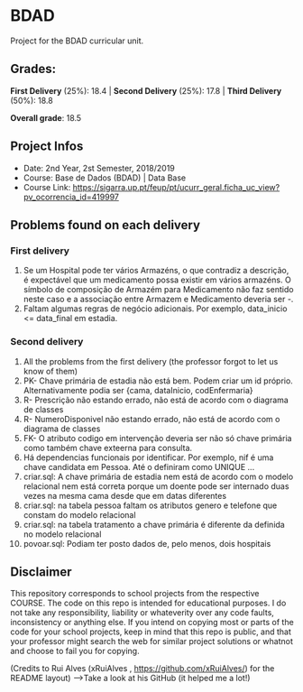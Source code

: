 # BDAD
Project for the BDAD curricular unit.

## Grades:
**First Delivery** (25%): 18.4 | **Second Delivery** (25%): 17.8 | **Third Delivery** (50%): 18.8

**Overall grade**: 18.5

## Project Infos
* Date: 2nd Year, 2st Semester, 2018/2019
* Course: Base de Dados (BDAD) | Data Base
* Course Link: https://sigarra.up.pt/feup/pt/ucurr_geral.ficha_uc_view?pv_ocorrencia_id=419997

## Problems found on each delivery 
### First delivery
1. Se um Hospital pode ter vários Armazéns, o que contradiz a
descrição, é expectável que um medicamento possa existir em vários
armazéns. O símbolo de composição de Armazém para Medicamento não faz
sentido neste caso e a associação entre Armazem e Medicamento deveria
ser *-*.
2. Faltam algumas regras de negócio adicionais. Por exemplo,
data_inicio <= data_final em estadia.

### Second delivery
1. All the problems from the first delivery (the professor forgot to let us know of them)
2. PK- Chave primária de estadia não está bem. Podem criar um id próprio. Alternativamente podia ser {cama, dataInicio, codEnfermaria}
3. R- Prescrição não estando errado, não está de acordo com o diagrama de classes
4. R- NumeroDisponivel não estando errado, não está de acordo com o diagrama de classes
5. FK- O atributo codigo em intervenção deveria ser não só chave primária como também chave exteerna para consulta.
6. Há dependencias funcionais por identificar. Por exemplo, nif é uma chave candidata em Pessoa. Até o definiram como UNIQUE ...
7. criar.sql: A chave primária de estadia nem está de acordo com o modelo relacional nem está correta porque um doente pode ser internado duas vezes na mesma cama desde que em datas diferentes
8. criar.sql: na tabela pessoa faltam os atributos genero e telefone que constam do modelo relacional
9. criar.sql: na tabela tratamento a chave primária é diferente da definida no modelo relacional
10. povoar.sql: Podiam ter posto dados de, pelo menos, dois hospitais

## Disclaimer
This repository corresponds to school projects from the respective COURSE. The code on this repo is intended for educational purposes. I do not take any responsibility, liability or whateverity over any code faults, inconsistency or anything else. If you intend on copying most or parts of the code for your school projects, keep in mind that this repo is public, and that your professor might search the web for similar project solutions or whatnot and choose to fail you for copying.

(Credits to Rui Alves (xRuiAlves , https://github.com/xRuiAlves/) for the README layout) -->Take a look at his GitHub (it helped me a lot!)

